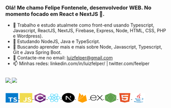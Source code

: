 ### Olá! Me chamo Felipe Fontenele, desenvolvedor WEB. No momento focado em React e NextJS 👋.

- 🔭 Trabalho e estudo atualmete como front-end usando Typescript, Javascript, ReactJS, NextJS, Firebase, Express, Node, HTML, CSS, PHP e Wordpress).
- 🌱 Estudando NodeJS, Java e TypeScript.
- 🤔 Buscando aprender mais e mais sobre Node, Javascript, Typescript, Git e Java Spring Boot.
- 💬 Contacte-me no email: luizfelper@gmail.com
- 📫 Minhas redes: linkedin.com/in/luizfelper/ | twitter.com/feelper

##

<div style="display: inline_block">
  <a href="https://github.com/luizfelper">
    <img height="165em" src="https://github-readme-stats.vercel.app/api?username=luizfelper&show_icons=true&theme=radical&include_all_commits=true&count_private=true" />
    <img height="165em" src="https://github-readme-stats.vercel.app/api/top-langs/?username=luizfelper&layout=compact&langs_count=16&theme=radical" />
</div>

##
  
<div style="display: inline_block">
  <img align="center" alt="felperTS" height="30" width="40" src="https://raw.githubusercontent.com/devicons/devicon/master/icons/typescript/typescript-plain.svg" />  
  <img align="center" alt="felperJS" height="30" width="40" src="https://raw.githubusercontent.com/devicons/devicon/master/icons/javascript/javascript-plain.svg" />  
  <img align="center" alt="felperC#" height="30" width="40" src="https://raw.githubusercontent.com/devicons/devicon/master/icons/csharp/csharp-original.svg" /> 
  <img align="center" alt="felperReact" height="30" width="40" src="https://raw.githubusercontent.com/devicons/devicon/master/icons/react/react-original.svg" /> 
  <img align="center" alt="felperNextJS" height="30" width="40" src="https://raw.githubusercontent.com/devicons/devicon/master/icons/nextjs/nextjs-original.svg" /> 
  <img align="center" alt="felperFireBase" height="30" width="40" src="https://raw.githubusercontent.com/devicons/devicon/master/icons/firebase/firebase-plain.svg" />
  <img align="center" alt="felperExpress" height="30" width="40" src="https://raw.githubusercontent.com/devicons/devicon/master/icons/express/express-original.svg" />
  <img align="center" alt="felperNode" height="30" width="40" src="https://raw.githubusercontent.com/devicons/devicon/master/icons/nodejs/nodejs-plain.svg" />
  <img align="center" alt="felperHTML5" height="30" width="40" src="https://raw.githubusercontent.com/devicons/devicon/master/icons/html5/html5-original.svg" /> 
  <img align="center" alt="felperCSS3" height="30" width="40" src="https://raw.githubusercontent.com/devicons/devicon/master/icons/java/java-original.svg" /> 
  
</div>
  
